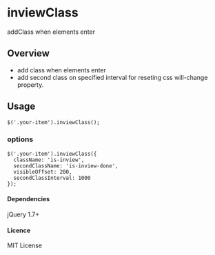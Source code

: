 # inviewClass
addClass when elements enter


## Overview
- add class when elements enter
- add second class on specified interval for reseting css will-change property.

 
## Usage
```
$('.your-item').inviewClass();
```


### options
```
$('.your-item').inviewClass({
  className: 'is-inview',
  secondClassName: 'is-inview-done',
  visibleOffset: 200,
  secondClassInterval: 1000
});
```


#### Dependencies
jQuery 1.7+


#### Licence
MIT License
